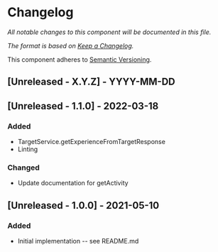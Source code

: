 # Changelog
_All notable changes to this component will be documented in this file._

_The format is based on [Keep a Changelog](https://keepachangelog.com/en/1.0.0/)._

This component adheres to [Semantic Versioning](https://semver.org/spec/v2.0.0.html).

## [Unreleased - X.Y.Z] - YYYY-MM-DD

## [Unreleased - 1.1.0] - 2022-03-18
### Added
- TargetService.getExperienceFromTargetResponse
- Linting

### Changed
- Update documentation for getActivity

## [Unreleased - 1.0.0] - 2021-05-10
### Added
- Initial implementation -- see README.md